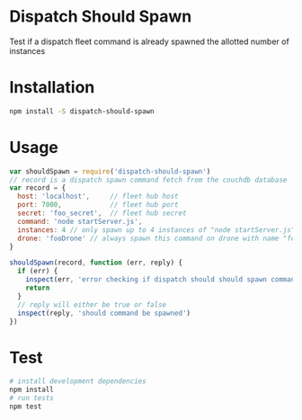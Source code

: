 # Dispatch Should Spawn
Test if a dispatch fleet command is already spawned the allotted number of instances

# Installation

```bash
npm install -S dispatch-should-spawn
```

# Usage

```javascript
var shouldSpawn = require('dispatch-should-spawn')
// record is a dispatch spawn command fetch from the couchdb database
var record = {
  host: 'localhost',     // fleet hub host
  port: 7000,            // fleet hub port
  secret: 'foo_secret',  // fleet hub secret
  command: 'node startServer.js',
  instances: 4 // only spawn up to 4 instances of "node startServer.js" processes
  drone: 'fooDrone' // always spawn this command on drone with name "fooDrone"
}

shouldSpawn(record, function (err, reply) {
  if (err) {
    inspect(err, 'error checking if dispatch should should spawn command')
    return
  }
  // reply will either be true or false
  inspect(reply, 'should command be spawned')
})
```

# Test

```bash
# install development dependencies
npm install
# run tests
npm test
```
